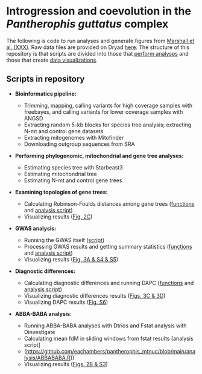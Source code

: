 # Introgression and coevolution in the *Pantherophis guttatus* complex

The following is code to run analyses and generate figures from [Marshall et al. (XXX)](REFER). Raw data files are provided on Dryad [here](https://datadryad.org/XXX). The structure of this repository is that scripts are divided into those that [perform analyses](https://github.com/eachambers/pantherophis_mtnuc/tree/main/analysis) and those that create [data visualizations](https://github.com/eachambers/pantherophis_mtnuc/tree/main/data_viz).

## Scripts in repository

- **Bioinformatics pipeline:**
  - Trimming, mapping, calling variants for high coverage samples with freebayes, and calling variants for lower coverage samples with ANGSD
  - Extracting random 5-kb blocks for species tree analysis; extracting N-mt and control gene datasets
  - Extracting mitogenomes with Mitofinder
  - Downloading outgroup sequences from SRA
  
- **Performing phylogenomic, mitochondrial and gene tree analyses:**
  - Estimating species tree with Starbeast3
  - Estimating mitochondrial tree
  - Estimating N-mt and control gene trees

- **Examining topologies of gene trees:**
    - Calculating Robinson-Foulds distances among gene trees ([functions](https://github.com/eachambers/pantherophis_mtnuc/blob/main/analysis/RFdists.R) and [analysis script](https://github.com/eachambers/pantherophis_mtnuc/blob/main/analysis/RFdists_analysis.R))
    - Visualizing results ([Fig. 2C](https://github.com/eachambers/pantherophis_mtnuc/blob/main/data_viz/RFdists_figure.R))

- **GWAS analysis:**
    - Running the GWAS itself ([script](REFER))
    - Processing GWAS results and getting summary statistics ([functions](https://github.com/eachambers/pantherophis_mtnuc/blob/main/analysis/GWAS.R) and [analysis script](https://github.com/eachambers/pantherophis_mtnuc/blob/main/analysis/GWAS_analysis.R))
    - Visualizing results ([Fig. 3A & S4 & S5](https://github.com/eachambers/pantherophis_mtnuc/blob/main/data_viz/GWAS_figures.R))

- **Diagnostic differences:**
    - Calculating diagnostic differences and running DAPC ([functions](https://github.com/eachambers/pantherophis_mtnuc/blob/main/analysis/Diagnosticdiffs.R) and [analysis script](https://github.com/eachambers/pantherophis_mtnuc/blob/main/analysis/Diagnosticdiffs_analysis.R))
    - Visualizing diagnostic differences results ([Figs. 3C & 3D](https://github.com/eachambers/pantherophis_mtnuc/blob/main/data_viz/Diagnosticdiffs_figures.R))
    - Visualizing DAPC results ([Fig. S6](https://github.com/eachambers/pantherophis_mtnuc/blob/main/data_viz/Diagnosticdiffs_figures.R))
 
- **ABBA-BABA analysis:**
    - Running ABBA-BABA analyses with Dtrios and Fstat analysis with Dinvestigate
    - Calculating mean fdM in sliding windows from fstat results [analysis script]
    - (https://github.com/eachambers/pantherophis_mtnuc/blob/main/analysis/ABBABABA.R))
    - Visualizing results ([Figs. 2B & S3](https://github.com/eachambers/pantherophis_mtnuc/blob/main/data_viz/ABBABABA_figure.R))
